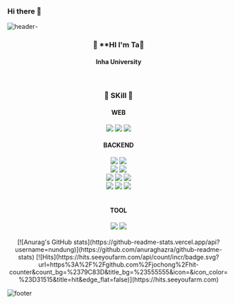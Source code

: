 ### Hi there 👋
![header](https://capsule-render.vercel.app/api?type=waving&color=gradient&height=300&section=header&text=Jochong&fontSize=90&customColorList=24)-
<div align=center>

### 👋 **HI I'm Ta👋
#### Inha University

<br/>

###  :hammer: **SKill** :wrench:

#### WEB

<img src="https://img.shields.io/badge/javascript-F7DF1E?style=for-the-badge&logo=javascript&logoColor=black">
<img src="https://img.shields.io/badge/html-E34F26?style=for-the-badge&logo=html5&logoColor=white">
<img src="https://img.shields.io/badge/css-1572B6?style=for-the-badge&logo=css3&logoColor=white">

<br/>

#### BACKEND
<img src="https://img.shields.io/badge/NodeJs-339933?style=for-the-badge&logo=node.js&logoColor=white">
<img src="https://img.shields.io/badge/Express-000000?style=for-the-badge&logo=Express&logoColor=white">
<br/>
<img src="https://img.shields.io/badge/PostgreSql-4169E1?style=for-the-badge&logo=postgresql&logoColor=white">
<img src="https://img.shields.io/badge/Redis-DC382D?style=for-the-badge&logo=redis&logoColor=white">
<br/>
<img src="https://img.shields.io/badge/Amazon EC2-FF9900?style=for-the-badge&logo=amazonec2&logoColor=white">
<img src="https://img.shields.io/badge/Ubuntu-E95420?style=for-the-badge&logo=ubuntu&logoColor=white">
<img src="https://img.shields.io/badge/amazone S3-569A31?style=for-the-badge&logo=Amazon S3&logoColor=white">
<br/>
<img src="https://img.shields.io/badge/elasticsearch-005571?style=for-the-badge&logo=elasticsearch&logoColor=white">
<img src="https://img.shields.io/badge/logstash-005571?style=for-the-badge&logo=logstash&logoColor=white">
<img src="https://img.shields.io/badge/kibana-005571?style=for-the-badge&logo=kibana&logoColor=white">

<br/>

<br/>


#### TOOL

<img src="https://img.shields.io/badge/github-181717?style=for-the-badge&logo=github&logoColor=white">
<img src="https://img.shields.io/badge/notion-000000?style=for-the-badge&logo=notion&logoColor=white">

<br/>

<br/>
[![Anurag's GitHub stats](https://github-readme-stats.vercel.app/api?username=nundung)](https://github.com/anuraghazra/github-readme-stats)
[![Hits](https://hits.seeyoufarm.com/api/count/incr/badge.svg?url=https%3A%2F%2Fgithub.com%2Fjochong%2Fhit-counter&count_bg=%2379C83D&title_bg=%23555555&icon=&icon_color=%23D31515&title=hit&edge_flat=false)](https://hits.seeyoufarm.com)
</div>

![footer](https://capsule-render.vercel.app/api?type=waving&section=footer&color=gradient&customColorList=24)
<!--
**nundung/nundung** is a ✨ _special_ ✨ repository because its `README.md` (this file) appears on your GitHub profile.

Here are some ideas to get you started:

- 🔭 I’m currently working on ...
- 🌱 I’m currently learning ...
- 👯 I’m looking to collaborate on ...
- 🤔 I’m looking for help with ...
- 💬 Ask me about ...
- 📫 How to reach me: ...
- 😄 Pronouns: ...
- ⚡ Fun fact: ...
-->
